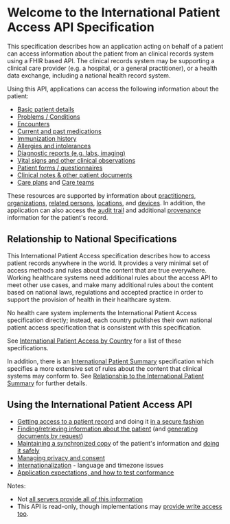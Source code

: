 # Welcome to the International Patient Access API Specification

This specification describes how an application acting on behalf of a patient
can access information about the patient from an clinical records system using
a FHIR based API. The clinical records system may be supporting a clinical care 
provider (e.g. a hospital, or a general practitioner), or a health data exchange, 
including a national health record system.

Using this API, applications can access the following information about the patient:

* [Basic patient details](StructureDefinition-ipa-patient.html)
* [Problems / Conditions](StructureDefinition-ipa-condition.html)
* [Encounters](StructureDefinition-ipa-encounter.html)
* [Current and past medications](StructureDefinition-ipa-medicationrequest.html)
* [Immunization history](StructureDefinition-ipa-immunization.html)
* [Allergies and intolerances](StructureDefinition-ipa-allergyintolerance.html)
* [Diagnostic reports (e.g. labs, imaging)](StructureDefinition-ipa-diagnosticreport.html)
* [Vital signs and other clinical observations](StructureDefinition-ipa-observation.html)
* [Patient forms / questionnaires](StructureDefinition-ipa-questionnaireresponse.html)
* [Clinical notes & other patient documents](StructureDefinition-ipa-documentreference.html)
* [Care plans](StructureDefinition-ipa-careplan.html) and [Care teams](StructureDefinition-ipa-careteam.html)

These resources are supported by information about [practitioners](StructureDefinition-ipa-practitioner.html), 
[organizations](StructureDefinition-ipa-organization.html), [related persons](StructureDefinition-ipa-relatedperson.html), 
[locations](StructureDefinition-ipa-location.html), and [devices](StructureDefinition-ipa-device.html). 
In addition, the application can also access the [audit trail](StructureDefinition-ipa-auditevent.html) and additional
[provenance](StructureDefinition-ipa-provenance.html) information for the patient's record. 

## Relationship to National Specifications 

This International Patient Access specification describes how to access patient 
records anywhere in the world. It provides a very minimal set of access methods 
and rules about the content that are true everywhere. Working healthcare systems 
need additional rules about the access API to meet other use cases, and make many 
additional rules about the content based on national laws, regulations and accepted
practice in order to support the provision of health in their healthcare system. 

No health care system implements the International Patient Access specification 
directly; instead, each country publishes their own national patient access specification 
that is consistent with this specification. 

See [International Patient Access by Country](ipa-by-country.html) for a list of these specifications. 

In addition, there is an [International Patient Summary](http://hl7.org/fhir/uv/ips) specification which specifies
a more extensive set of rules about the content that clinical systems may conform to.
See [Relationship to the International Patient Summary](ips-relationship.html) for further details.

## Using the International Patient Access API

 - [Getting access to a patient record](access.html) and doing it [in a secure fashion](security.html)
 - [Finding/retrieving information about the patient](fetching.html) (and [generating documents by request](doc-gen.html))
 - [Maintaining a synchronized copy](synchronization.html) of the patient's information and [doing it safely](safety.html)
 - [Managing privacy and consent](privacy.html)
 - [Internationalization](internationalization.html) - language and timezone issues  
 - [Application expectations, and how to test conformance](conformance.html)

Notes:
* Not [all servers provide all of this information](conformance.html)
* This  API is read-only, though implementations may [provide write access too](conformance.html).

